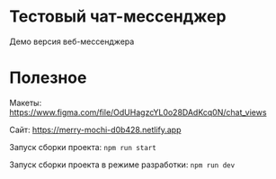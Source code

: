 # Тестовый чат-мессенджер

Демо версия веб-мессенджера


# Полезное

Макеты:
https://www.figma.com/file/OdUHagzcYL0o28DAdKcq0N/chat_views

Сайт:
https://merry-mochi-d0b428.netlify.app

Запуск сборки проекта:
`npm run start`

Запуск сборки проекта в режиме разработки:
`npm run dev`
